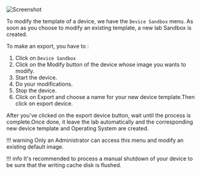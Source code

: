 
![Screenshot](/images/Teacher/Teacher_Sandbox.png)


To modify the template of a device, we have the `Device Sandbox` menu. As soon as you choose to modify an existing template, a new lab Sandbox is created.

To make an export, you have to :

1. Click on `Device Sandbox`
2. Click on the Modify button of the device whose image you wants to modify.
3. Start the device.
4. Do your modifications.
5. Stop the device.
6. Click on Export and choose a name for your new device template.Then click on export device.

After you've clicked on the export device button, wait until the process is complete.Once done, it leave the lab automatically and the corresponding new device template and Operating System are created. 

!!! warning
    Only an Administrator can access this menu and modify an existing default image.

!!! info
    It's recommended to process a manual shutdown of your device to be sure that the writing cache disk is flushed.




